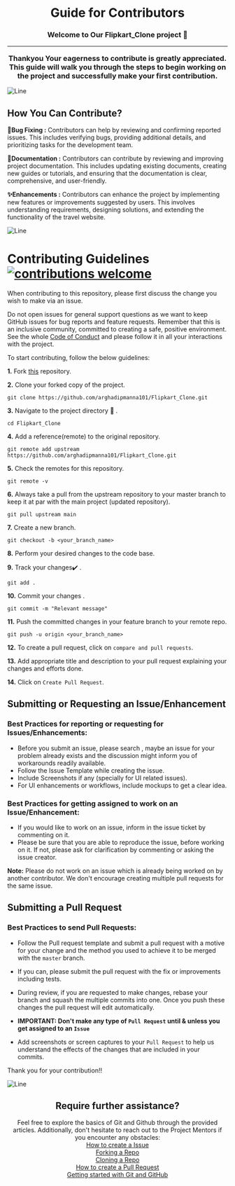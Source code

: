 <h1 align="center"> Guide for Contributors </h1>
<h3 align="center">Welcome to Our Flipkart_Clone project 👋<br> <hr> Thankyou Your eagerness to contribute is greatly appreciated. <br>This guide will walk you through the steps to begin working on the project and successfully make your first contribution.</h3>

![Line](https://user-images.githubusercontent.com/85225156/171937799-8fc9e255-9889-4642-9c92-6df85fb86e82.gif)

## How You Can Contribute?

**🐞Bug Fixing :**
Contributors can help by reviewing and confirming reported issues. This includes verifying bugs, providing additional details, and prioritizing tasks for the development team.

**📝Documentation :** Contributors can contribute by reviewing and improving project documentation. This includes updating existing documents, creating new guides or tutorials, and ensuring that the documentation is clear, comprehensive, and user-friendly.

**✨Enhancements :**
Contributors can enhance the project by implementing new features or improvements suggested by users. This involves understanding requirements, designing solutions, and extending the functionality of the travel website. 

![Line](https://user-images.githubusercontent.com/85225156/171937799-8fc9e255-9889-4642-9c92-6df85fb86e82.gif)

# Contributing Guidelines [![contributions welcome](https://img.shields.io/badge/contributions-welcome-brightgreen.svg?style=flat)](https://github.com/openMF/web-app/issues)

When contributing to this repository, please first discuss the change you wish to make via an issue.

Do not open issues for general support questions as we want to keep GitHub issues for bug reports and feature requests. 
Remember that this is an inclusive community, committed to creating a safe, positive environment. See the whole [Code of Conduct](CODE_OF_CONDUCT.md) and please follow it in all your interactions with the project.

To start contributing, follow the below guidelines:

**1.** Fork [this](https://github.com/arghadipmanna101/Flipkart_Clone.git) repository.

**2.** Clone your forked copy of the project.

```
git clone https://github.com/arghadipmanna101/Flipkart_Clone.git
```

**3.** Navigate to the project directory :file_folder: .

```
cd Flipkart_Clone
```

**4.** Add a reference(remote) to the original repository.

```
git remote add upstream https://github.com/arghadipmanna101/Flipkart_Clone.git
```

**5.** Check the remotes for this repository.

```
git remote -v
```

**6.** Always take a pull from the upstream repository to your master branch to keep it at par with the main project (updated repository).

```
git pull upstream main
```

**7.** Create a new branch.

```
git checkout -b <your_branch_name>
```

**8.** Perform your desired changes to the code base.

**9.** Track your changes:heavy_check_mark: .

```
git add .
```

**10.** Commit your changes .

```
git commit -m "Relevant message"
```

**11.** Push the committed changes in your feature branch to your remote repo.

```
git push -u origin <your_branch_name>
```

**12.** To create a pull request, click on `compare and pull requests`.

**13.** Add appropriate title and description to your pull request explaining your changes and efforts done.

**14.** Click on `Create Pull Request`.



## Submitting or Requesting an Issue/Enhancement

### Best Practices for reporting or requesting for Issues/Enhancements:
  - Before you submit an issue, please search , maybe an issue for your problem already exists and the discussion might inform you of workarounds readily available.
  - Follow the Issue Template while creating the issue.
  - Include Screenshots if any (specially for UI related issues).
  - For UI enhancements or workflows, include mockups to get a clear idea.

### Best Practices for getting assigned to work on an Issue/Enhancement:
- If you would like to work on an issue, inform in the issue ticket by commenting on it.
- Please be sure that you are able to reproduce the issue, before working on it. If not, please ask for clarification by commenting or asking the issue creator.

**Note:** Please do not work on an issue which is already being worked on by another contributor. We don't encourage creating multiple pull requests for the same issue.

## Submitting a Pull Request

### Best Practices to send Pull Requests:
  - Follow the Pull request template and submit a pull request with a motive for your change and the method you used to achieve it to be merged with the `master` branch.
  - If you can, please submit the pull request with the fix or improvements including tests.
  - During review, if you are requested to make changes, rebase your branch and squash the multiple commits into one. Once you push these changes the pull request will edit automatically.

- **IMPORTANT: Don't make any type of `Pull Request` until & unless you get assigned to an `Issue`**
- Add screenshots or screen captures to your `Pull Request` to help us understand the effects of the changes that are included in your commits.

Thank you for your contribution!!

![Line](https://user-images.githubusercontent.com/85225156/171937799-8fc9e255-9889-4642-9c92-6df85fb86e82.gif)

<h2 align="center">Require further assistance? </h1>
<p align="center">
  Feel free to explore the basics of Git and Github through the provided articles. Additionally, don't hesitate to reach out to the Project Mentors if you encounter any obstacles: <br>
  <a href="https://help.github.com/en/desktop/contributing-to-projects/creating-an-issue-or-pull-request">How to create a Issue</a> <br>
  <a href="https://help.github.com/en/github/getting-started-with-github/fork-a-repo">Forking a Repo</a> <br>
  <a href="https://docs.github.com/en/get-started/quickstart/fork-a-repo#cloning-your-forked-repository">Cloning a Repo</a> <br>
  <a href="https://opensource.com/article/19/7/create-pull-request-github">How to create a Pull Request</a> <br>
  <a href="https://docs.github.com/get-started">Getting started with Git and GitHub</a> <br>
</p>
